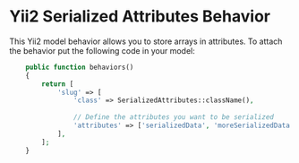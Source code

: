 Yii2 Serialized Attributes Behavior
===================================

This Yii2 model behavior allows you to store arrays in attributes.
To attach the behavior put the following code in your model:
```php
    public function behaviors()
   	{
   		return [
   			'slug' => [
   				'class' => SerializedAttributes::className(),
   				
   				// Define the attributes you want to be serialized
                'attributes' => ['serializedData', 'moreSerializedData'],
   			],
   		];
   	}
```
